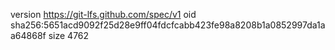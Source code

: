 version https://git-lfs.github.com/spec/v1
oid sha256:5651acd9092f25d28e9ff04fdcfcabb423fe98a8208b1a0852997da1aa64868f
size 4762
